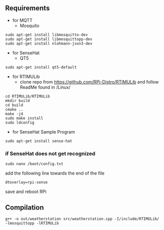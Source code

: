 ## Requirements
* for MQTT
    - Mosquito
```
sudo apt-get install libmosquitto-dev
sudo apt-get install libmosquittopp-dev
sudo apt-get install nlohmann-json3-dev
```
* for SenseHat
    - QT5
```
sudo apt-get install qt5-default
```
* for  RTIMULib
    - clone repo from https://github.com/RPi-Distro/RTIMULib and follow ReadMe found in /Linux/

```
cd RTIMULib/RTIMULib
mkdir build
cd build
cmake ..
make -j4
sudo make install
sudo ldconfig
```

* for SenseHat Sample Program
```
sudo apt-get install sense-hat
```

### if SenseHat does not get recognized
```
sudo nano /boot/config.txt
```
add the following line towards the end of the file
```
dtoverlay=rpi-sense
```
save and reboot RPi

## Compilation
`g++ -o out/weatherstation src/weatherstation.cpp -I/include/RTIMULib/ -lmosquittopp -lRTIMULib`